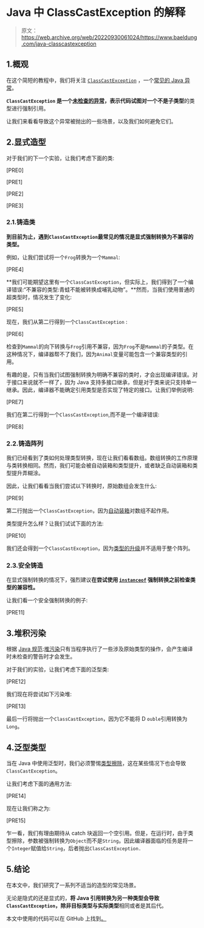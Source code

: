 # Java 中 ClassCastException 的解释

> 原文：<https://web.archive.org/web/20220930061024/https://www.baeldung.com/java-classcastexception>

## 1.概观

在这个简短的教程中，我们将关注 [`ClassCastException`](https://web.archive.org/web/20221208143830/https://javadoc.scijava.org/Java8/java/lang/ClassCastException.html) ，一个[常见的 Java 异常](/web/20221208143830/https://www.baeldung.com/java-common-exceptions)。

**`ClassCastException` 是一个[未检查的异常](/web/20221208143830/https://www.baeldung.com/java-checked-unchecked-exceptions)，表示代码试图对一个不是子类型**的类型进行强制引用。

让我们来看看导致这个异常被抛出的一些场景，以及我们如何避免它们。

## 2.显式造型

对于我们的下一个实验，让我们考虑下面的类:

[PRE0]

[PRE1]

[PRE2]

[PRE3]

### 2.1.铸造类

**到目前为止，遇到`ClassCastException`最常见的情况是显式强制转换为不兼容的类型。**

例如，让我们尝试将一个`Frog`转换为一个`Mammal`:

[PRE4]

**我们可能期望这里有一个`ClassCastException`，但实际上，我们得到了一个编译错误:“不兼容的类型:青蛙不能被转换成哺乳动物”。**然而，当我们使用普通的超类型时，情况发生了变化:

[PRE5]

现在，我们从第二行得到一个`ClassCastException` :

[PRE6]

检查到`Mammal`的向下转换与`Frog`引用不兼容，因为`Frog`不是`Mammal`的子类型。在这种情况下，编译器帮不了我们，因为`Animal`变量可能包含一个兼容类型的引用。

有趣的是，只有当我们试图强制转换为明确不兼容的类时，才会出现编译错误。对于接口来说就不一样了，因为 Java 支持多接口继承，但是对于类来说只支持单一继承。因此，编译器不能确定引用类型是否实现了特定的接口。让我们举例说明:

[PRE7]

我们在第二行得到一个`ClassCastException`,而不是一个编译错误:

[PRE8]

### 2.2.铸造阵列

我们已经看到了类如何处理类型转换，现在让我们看看数组。数组转换的工作原理与类转换相同。然而，我们可能会被自动装箱和类型提升，或者缺乏自动装箱和类型提升弄糊涂。

因此，让我们看看当我们尝试以下转换时，原始数组会发生什么:

[PRE9]

第二行抛出一个`ClassCastException`，因为[自动装箱](/web/20221208143830/https://www.baeldung.com/java-wrapper-classes)对数组不起作用。

类型提升怎么样？让我们试试下面的方法:

[PRE10]

我们还会得到一个`ClassCastException`，因为[类型的升级](/web/20221208143830/https://www.baeldung.com/java-primitive-conversions)并不适用于整个阵列。

### 2.3.安全铸造

在显式强制转换的情况下，强烈建议**在尝试使用 [`instanceof`](/web/20221208143830/https://www.baeldung.com/java-instanceof) **强制转换**之前检查类型的兼容性。**

让我们看一个安全强制转换的例子:

[PRE11]

## 3.堆积污染

根据 [Java 规范](https://web.archive.org/web/20221208143830/https://docs.oracle.com/javase/specs/jls/se8/html/jls-4.html#jls-4.12.2):[堆污染](https://web.archive.org/web/20221208143830/https://en.wikipedia.org/wiki/Heap_pollution)只有当程序执行了一些涉及原始类型的操作，会产生编译时未检查的警告时才会发生。

对于我们的实验，让我们考虑下面的泛型类:

[PRE12]

我们现在将尝试如下污染堆:

[PRE13]

最后一行将抛出一个`ClassCastException`，因为它不能将 D `ouble`引用转换为`Long`。

## 4.泛型类型

当在 Java 中使用泛型时，我们必须警惕[类型擦除](/web/20221208143830/https://www.baeldung.com/java-type-erasure)，这在某些情况下也会导致`ClassCastException`。

让我们考虑下面的通用方法:

[PRE14]

现在让我们称之为:

[PRE15]

乍一看，我们有理由期待从 catch 块返回一个空引用。但是，在运行时，由于类型擦除，参数被强制转换为`Object`而不是`String`。因此编译器面临的任务是将一个`Integer`赋值给`String`，后者抛出`ClassCastException.`

## 5.结论

在本文中，我们研究了一系列不适当的造型的常见场景。

无论是隐式的还是显式的，**将 Java 引用转换为另一种类型会导致`ClassCastException`，除非目标类型与实际类型**相同或者是其后代。

本文中使用的代码可以在 GitHub 上找到[。](https://web.archive.org/web/20221208143830/https://github.com/eugenp/tutorials/tree/master/core-java-modules/core-java-exceptions-3)